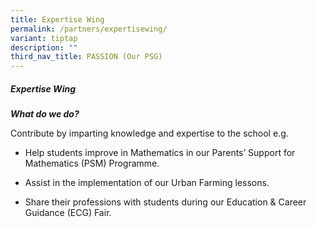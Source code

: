 ```yaml
---
title: Expertise Wing
permalink: /partners/expertisewing/
variant: tiptap
description: ""
third_nav_title: PASSION (Our PSG)
---
```

<h5><strong>Expertise Wing</strong></h5>
<p><strong><em>What do we do?</em></strong>
</p>
<p>Contribute by imparting knowledge and expertise to the school e.g.</p>
<ul data-tight="true" class="tight">
<li>
<p>Help students improve in Mathematics in our Parents’ Support for Mathematics
(PSM) Programme.</p>
</li>
<li>
<p>Assist in the implementation of our Urban Farming lessons.</p>
</li>
<li>
<p>Share their professions with students during our Education &amp; Career
Guidance (ECG) Fair.</p>
</li>
</ul>
<p></p>